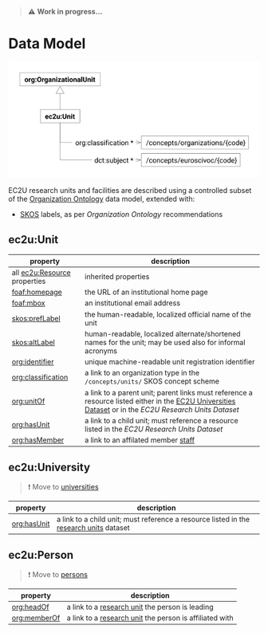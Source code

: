 > **⚠️** **Work in progress…**

# Data Model

![research unit data model](index/units.svg#75)

EC2U research units and facilities are described using a controlled subset of the [Organization Ontology](https://www.w3.org/TR/vocab-org/) data model, extended with:

* [SKOS](https://www.w3.org/TR/skos-primer/#seclabel) labels, as per *Organization Ontology* recommendations

## ec2u:Unit

| property                                                     | description                                                  |
| ------------------------------------------------------------ | ------------------------------------------------------------ |
| all [ec2u:Resource](/datasets/resources) properties                 | inherited properties                                         |
| [foaf:homepage](http://xmlns.com/foaf/0.1/#term_homepage)    | the URL of an institutional home page                        |
| [foaf:mbox](http://xmlns.com/foaf/0.1/#term_mbox)            | an institutional email address                               |
| [skos:prefLabel](https://www.w3.org/TR/skos-reference/#labels) | the human-readable, localized official name of the unit      |
| [skos:altLabel](https://www.w3.org/TR/skos-reference/#labels) | human-readable, localized alternate/shortened names for the unit; may be used also for informal acronyms |
| [org:identifier](https://www.w3.org/TR/vocab-org/#org:identifier) | unique machine-readable unit registration identifier         |
| [org:classification](https://www.w3.org/TR/vocab-org/#org:classification) | a link to an organization type in the `/concepts/units/` SKOS concept scheme |
| [org:unitOf](https://www.w3.org/TR/vocab-org/#org:unitOf)    | a link to a parent unit; parent links must reference a resource listed either in the [EC2U Universities Dataset](universities.md) or  in the *EC2U Research Units Dataset* |
| [org:hasUnit](https://www.w3.org/TR/vocab-org/#org:hasUnit)  | a link to a child unit; must reference a resource listed in the *EC2U Research Units Dataset* |
| [org:hasMember](https://www.w3.org/TR/vocab-org/#property-hasmember) | a link to an affilated member [staff](persons.md)            |

## ec2u:University

> ❗️ Move to [universities](universities.md)

| property                                                    | description                                                  |
| ----------------------------------------------------------- | ------------------------------------------------------------ |
| [org:hasUnit](https://www.w3.org/TR/vocab-org/#org:hasUnit) | a link to a child unit; must reference a resource listed in the [research units](units.md) dataset |

## ec2u:Person

> ❗️ Move to [persons](persons.md)

| property                                                     | description                                                  |
| ------------------------------------------------------------ | ------------------------------------------------------------ |
| [org:headOf](https://www.w3.org/TR/vocab-org/#property-headof) | a link to a [research unit](units.md) the person is leading  |
| [org:memberOf](https://www.w3.org/TR/vocab-org/#property-memberof) | a link to a [research unit](units.md) the person is affiliated with |

